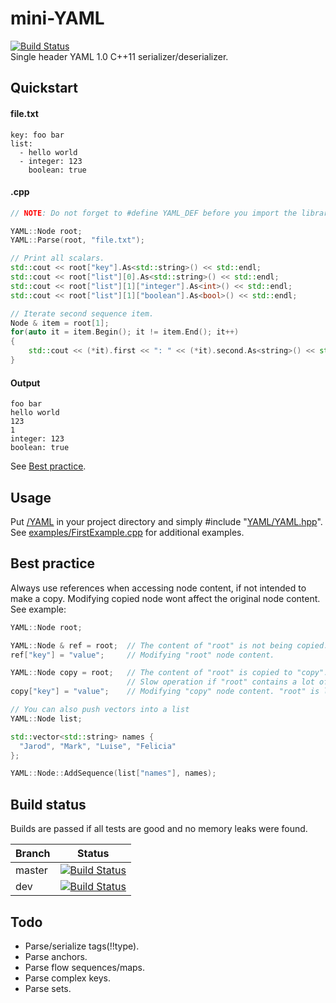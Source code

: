 # mini-YAML
[![Build Status](https://travis-ci.org/jimmiebergmann/mini-YAML.svg?branch=master)](https://github.com/jimmiebergmann/mini-YAML#build-status)  
Single header YAML 1.0 C++11 serializer/deserializer.

## Quickstart
#### file.txt
```
key: foo bar
list:
  - hello world
  - integer: 123
    boolean: true
```
#### .cpp
```cpp
// NOTE: Do not forget to #define YAML_DEF before you import the library!

YAML::Node root;
YAML::Parse(root, "file.txt");

// Print all scalars.
std::cout << root["key"].As<std::string>() << std::endl;
std::cout << root["list"][0].As<std::string>() << std::endl;
std::cout << root["list"][1]["integer"].As<int>() << std::endl;
std::cout << root["list"][1]["boolean"].As<bool>() << std::endl;

// Iterate second sequence item.
Node & item = root[1];
for(auto it = item.Begin(); it != item.End(); it++)
{
    std::cout << (*it).first << ": " << (*it).second.As<string>() << std::endl;
}
```
#### Output
```
foo bar
hello world
123
1
integer: 123
boolean: true
```

See  [Best practice](https://github.com/jimmiebergmann/mini-YAML#best-practice).

## Usage
Put [/YAML](https://github.com/jimmiebergmann/mini-YAML/blob/master/YAML) in your project directory and simply #include "[YAML/YAML.hpp](https://github.com/jimmiebergmann/mini-YAML/blob/master/YAML/YAML.hpp)".
See [examples/FirstExample.cpp](https://github.com/jimmiebergmann/mini-YAML/blob/master/examples/FirstExample.cpp) for additional examples.

## Best practice
Always use references when accessing node content, if not intended to make a copy. Modifying copied node wont affect the original node content.  
See example:
```cpp
YAML::Node root;

YAML::Node & ref = root;  // The content of "root" is not being copied.
ref["key"] = "value";     // Modifying "root" node content.

YAML::Node copy = root;   // The content of "root" is copied to "copy".
                          // Slow operation if "root" contains a lot of content.
copy["key"] = "value";    // Modifying "copy" node content. "root" is left untouched.

// You can also push vectors into a list
YAML::Node list;

std::vector<std::string> names {
  "Jarod", "Mark", "Luise", "Felicia"
};

YAML::Node::AddSequence(list["names"], names);
```

## Build status
Builds are passed if all tests are good and no memory leaks were found.

| Branch | Status |
| ------ | ------ |
| master | [![Build Status](https://travis-ci.org/jimmiebergmann/mini-YAML.svg?branch=master)](https://travis-ci.org/jimmiebergmann/mini-YAML) |
| dev | [![Build Status](https://travis-ci.org/jimmiebergmann/mini-YAML.svg?branch=dev)](https://travis-ci.org/jimmiebergmann/mini-YAML)|

## Todo
- Parse/serialize tags(!!type).
- Parse anchors.
- Parse flow sequences/maps.
- Parse complex keys.
- Parse sets.

